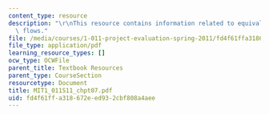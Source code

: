 ```yaml
---
content_type: resource
description: "\r\nThis resource contains information related to equivalence of cash\
  \ flows."
file: /media/courses/1-011-project-evaluation-spring-2011/fd4f61ffa318672eed932cbf808a4aee_MIT1_011S11_chpt07.pdf
file_type: application/pdf
learning_resource_types: []
ocw_type: OCWFile
parent_title: Textbook Resources
parent_type: CourseSection
resourcetype: Document
title: MIT1_011S11_chpt07.pdf
uid: fd4f61ff-a318-672e-ed93-2cbf808a4aee
---
```

